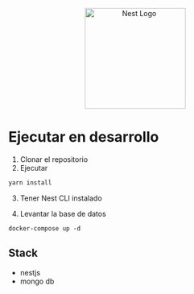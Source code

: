 <p align="center">
  <a href="http://nestjs.com/" target="blank"><img src="https://nestjs.com/img/logo-small.svg" width="200" alt="Nest Logo" /></a>
</p>


# Ejecutar en desarrollo

1. Clonar el repositorio
2. Ejecutar 
```bash
yarn install
```
3. Tener Nest CLI instalado 

4. Levantar  la base de datos 
```bas
docker-compose up -d 
```

## Stack

* nestjs
* mongo db 
